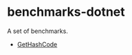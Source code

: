# benchmarks-dotnet

A set of benchmarks.

- [GetHashCode](./afnpires.Benchmarks.DotNet/GetHashCodeImplementation/GetHashCode.Benchmarks.md)

